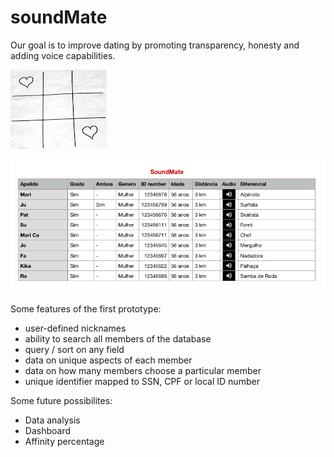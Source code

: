 # soundMate
Our goal is to improve dating by promoting transparency, honesty and adding voice capabilities.

![screen print](https://github.com/fismerio/soundMate/blob/master/docs/soundMate-logo-sm.jpg)


![screen print](https://github.com/fismerio/soundMate/blob/master/docs/soundmate.png)

Some features of the first prototype:
- user-defined nicknames
- ability to search all members of the database
- query / sort on any field
- data on unique aspects of each member
- data on how many members choose a particular member
- unique identifier mapped to SSN, CPF or local ID number

Some future possibilites:
- Data analysis
- Dashboard
- Affinity percentage



